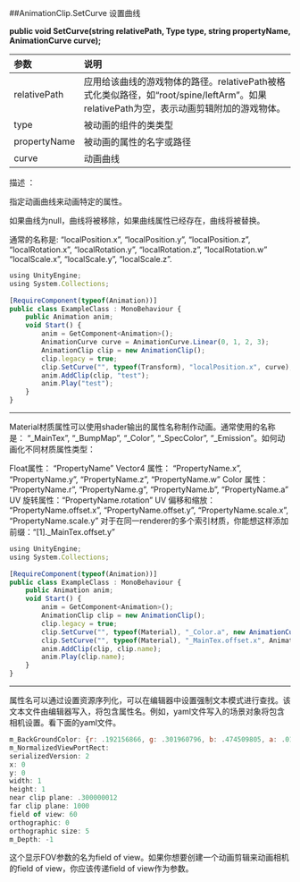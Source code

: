 ##AnimationClip.SetCurve 设置曲线

**public void SetCurve(string relativePath, Type type, string propertyName, AnimationCurve curve);**

|参数|说明|
|:--|:--|
|relativePath|应用给该曲线的游戏物体的路径。relativePath被格式化类似路径，如“root/spine/leftArm”。如果relativePath为空，表示动画剪辑附加的游戏物体。|
|type|被动画的组件的类类型|
|propertyName|被动画的属性的名字或路径|
|curve|动画曲线|

描述 ：

指定动画曲线来动画特定的属性。

如果曲线为null，曲线将被移除，如果曲线属性已经存在，曲线将被替换。

通常的名称是: “localPosition.x”, “localPosition.y”, “localPosition.z”, “localRotation.x”, “localRotation.y”, “localRotation.z”, “localRotation.w” “localScale.x”, “localScale.y”, “localScale.z”.


```javascript
using UnityEngine;
using System.Collections;
 
[RequireComponent(typeof(Animation))]
public class ExampleClass : MonoBehaviour {
    public Animation anim;
    void Start() {
        anim = GetComponent<Animation>();
        AnimationCurve curve = AnimationCurve.Linear(0, 1, 2, 3);
        AnimationClip clip = new AnimationClip();
        clip.legacy = true;
        clip.SetCurve("", typeof(Transform), "localPosition.x", curve);
        anim.AddClip(clip, "test");
        anim.Play("test");
    }
}
```

---

Material材质属性可以使用shader输出的属性名称制作动画。通常使用的名称是： “_MainTex”, “_BumpMap”, “_Color”, “_SpecColor”, “_Emission”。如何动画化不同材质属性类型：

Float属性： “PropertyName” 
Vector4 属性： “PropertyName.x”, “PropertyName.y”, “PropertyName.z”, “PropertyName.w” 
Color 属性： “PropertyName.r”, “PropertyName.g”, “PropertyName.b”, “PropertyName.a” 
UV 旋转属性：“PropertyName.rotation” UV 偏移和缩放： “PropertyName.offset.x”, “PropertyName.offset.y”, “PropertyName.scale.x”, “PropertyName.scale.y” 
对于在同一renderer的多个索引材质，你能想这样添加前缀：“[1]._MainTex.offset.y”

```javascript
using UnityEngine;
using System.Collections;
 
[RequireComponent(typeof(Animation))]
public class ExampleClass : MonoBehaviour {
    public Animation anim;
    void Start() {
        anim = GetComponent<Animation>();
        AnimationClip clip = new AnimationClip();
        clip.legacy = true;
        clip.SetCurve("", typeof(Material), "_Color.a", new AnimationCurve(new Keyframe(0, 0, 0, 0), new Keyframe(1, 1, 0, 0)));
        clip.SetCurve("", typeof(Material), "_MainTex.offset.x", AnimationCurve.Linear(0, 1, 2, 3));
        anim.AddClip(clip, clip.name);
        anim.Play(clip.name);
    }
}
```

---

属性名可以通过设置资源序列化，可以在编辑器中设置强制文本模式进行查找。该文本文件由编辑器写入，将包含属性名。例如，yaml文件写入的场景对象将包含相机设置。看下面的yaml文件。

```javascript
m_BackGroundColor: {r: .192156866, g: .301960796, b: .474509805, a: .0196078438}
m_NormalizedViewPortRect:
serializedVersion: 2
x: 0
y: 0
width: 1
height: 1
near clip plane: .300000012
far clip plane: 1000
field of view: 60
orthographic: 0
orthographic size: 5
m_Depth: -1
```

这个显示FOV参数的名为field of view。如果你想要创建一个动画剪辑来动画相机的field of view，你应该传递field of view作为参数。